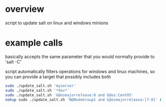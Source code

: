 # overview

script to update salt on linux and windows minions

# example calls

basically accepts the same parameter that you would normally provide to 'salt -C'

script automatically filters operations for windows and linux machines, so you can provide
a target that possibly includes both

```bash
sudo ./update_salt.sh 'myserver'
sudo ./update_salt.sh '*dev*'
sudo ./update_salt.sh 'G@osmajorrelease:8 and G@os:CentOS'
nohup sudo ./update_salt.sh 'N@NodeGroup1 and G@osmajorrelease:[7-8]' &
```

